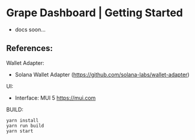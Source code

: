 # Grape Dashboard | Getting Started 

- docs soon...


References:
- 

Wallet Adapter:
- Solana Wallet Adapter (https://github.com/solana-labs/wallet-adapter)

UI:
- Interface: MUI 5 https://mui.com

BUILD:
```
yarn install
yarn run build
yarn start
```